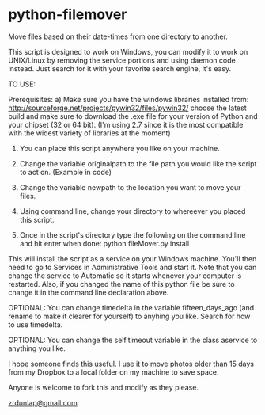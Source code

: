 python-filemover
================

Move files based on their date-times from one directory to another.

This script is designed to work on Windows, you can modify it to work on UNIX/Linux by removing the service portions
and using daemon code instead. Just search for it with your favorite search engine, it's easy. 

TO USE:

Prerequisites:
  a) Make sure you have the windows libraries installed from: http://sourceforge.net/projects/pywin32/files/pywin32/
    choose the latest build and make sure to download the .exe file for your version of Python and your chipset (32 or 
    64 bit). (I'm using 2.7 since it is the most compatible with the widest variety of libraries at the moment)

1. You can place this script anywhere you like on your machine.

2. Change the variable originalpath to the file path you would like the script to act on. (Example in code)

3. Change the variable newpath to the location you want to move your files.

4. Using command line, change your directory to whereever you placed this script.

5. Once in the script's directory type the following on the command line and hit enter when done:
  python fileMover.py install
  
  This will install the script as a service on your Windows machine. You'll then need to go to Services in 
  Administrative Tools and start it. Note that you can change the service to Automatic so it starts whenever your
  computer is restarted. Also, if you changed the name of this python file be sure to change it in the command line
  declaration above.

OPTIONAL: You can change timedelta in the variable fifteen_days_ago
  (and rename to make it clearer for yourself) to anyhing you like. Search for how to use timedelta.

OPTIONAL: You can change the self.timeout variable in the class aservice to anything you like. 

I hope someone finds this useful. I use it to move photos older than 15 days from my Dropbox to a local folder on my 
machine to save space.

Anyone is welcome to fork this and modify as they please.

zrdunlap@gmail.com
